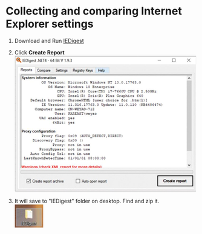 # Collecting and comparing Internet Explorer settings

1. Download and Run [IEDigest](https://aka.ms/IEDigest)<br>

1. Click **Create Report** <br>
    <img src="./images/iedigest1.jpg" alt="iedigest1.jpg" width="500">

1. It will save to "IEDigest" folder on desktop. Find and zip it.<br>
    <img src="./images/iedigest2.jpg" alt="iedigest2.jpg" width="75">
